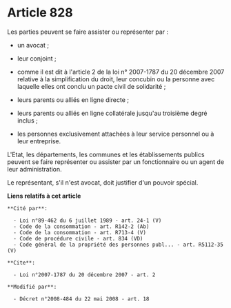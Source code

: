 # Article 828

Les parties peuvent se faire assister ou représenter par :

- un avocat ;

- leur conjoint ;

- comme il est dit à l'article 2 de la loi n° 2007-1787 du 20 décembre 2007 relative à la simplification du droit, leur
concubin ou la personne avec laquelle elles ont conclu un pacte civil de solidarité ;

- leurs parents ou alliés en ligne directe ;

- leurs parents ou alliés en ligne collatérale jusqu'au troisième degré inclus ;

- les personnes exclusivement attachées à leur service personnel ou à leur entreprise. 

L'Etat, les départements, les communes et les établissements publics peuvent se faire représenter ou assister par un
fonctionnaire ou un agent de leur administration. 

Le représentant, s'il n'est avocat, doit justifier d'un pouvoir spécial.

**Liens relatifs à cet article**

	**Cité par**:

	  - Loi n°89-462 du 6 juillet 1989 - art. 24-1 (V)
	  - Code de la consommation - art. R142-2 (Ab)
	  - Code de la consommation - art. R713-4 (V)
	  - Code de procédure civile - art. 834 (VD)
	  - Code général de la propriété des personnes publ... - art. R5112-35 (V)

	**Cite**:

	  - Loi n°2007-1787 du 20 décembre 2007 - art. 2

	**Modifié par**:

	  - Décret n°2008-484 du 22 mai 2008 - art. 18
